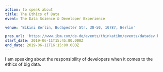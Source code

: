 ```yaml
---
action: to speak about
title: The Ethics of Data
event: The Data Science & Developer Experience

venue: 'Bikini Berlin, Budapester Str. 38-50, 10787, Berlin'

pres_url: 'https://www.ibm.com/de-de/events/thinkatibm/events/datadev.html'
start_date: 2019-06-11T15:45:00.000Z
end_date: 2019-06-11T16:15:00.000Z
---
```


I am speaking about the responsibility of developers when it comes to the ethics of big data.

